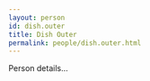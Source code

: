 ```yaml
---
layout: person
id: dish.outer
title: Dish Outer
permalink: people/dish.outer.html
---
```


Person details...